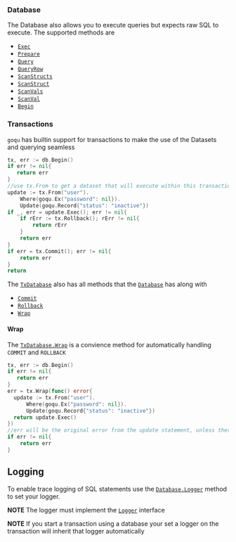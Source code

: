 <a name="database"></a>
### Database

The Database also allows you to execute queries but expects raw SQL to execute. The supported methods are

* [`Exec`](http://godoc.org/github.com/kovetskiy/goqu#Database.Exec)
* [`Prepare`](http://godoc.org/github.com/kovetskiy/goqu#Database.Prepare)
* [`Query`](http://godoc.org/github.com/kovetskiy/goqu#Database.Query)
* [`QueryRow`](http://godoc.org/github.com/kovetskiy/goqu#Database.QueryRow)
* [`ScanStructs`](http://godoc.org/github.com/kovetskiy/goqu#Database.ScanStructs)
* [`ScanStruct`](http://godoc.org/github.com/kovetskiy/goqu#Database.ScanStruct)
* [`ScanVals`](http://godoc.org/github.com/kovetskiy/goqu#Database.ScanVals)
* [`ScanVal`](http://godoc.org/github.com/kovetskiy/goqu#Database.ScanVal)
* [`Begin`](http://godoc.org/github.com/kovetskiy/goqu#Database.Begin)

<a name="transactions"></a>
### Transactions

`goqu` has builtin support for transactions to make the use of the Datasets and querying seamless

```go
tx, err := db.Begin()
if err != nil{
   return err
}
//use tx.From to get a dataset that will execute within this transaction
update := tx.From("user").
    Where(goqu.Ex("password": nil}).
    Update(goqu.Record{"status": "inactive"})
if _, err = update.Exec(); err != nil{
    if rErr := tx.Rollback(); rErr != nil{
        return rErr
    }
    return err
}
if err = tx.Commit(); err != nil{
    return err
}
return
```

The [`TxDatabase`](http://godoc.org/github.com/kovetskiy/goqu/#TxDatabase)  also has all methods that the [`Database`](http://godoc.org/github.com/kovetskiy/goqu/#Database) has along with

* [`Commit`](http://godoc.org/github.com/kovetskiy/goqu#TxDatabase.Commit)
* [`Rollback`](http://godoc.org/github.com/kovetskiy/goqu#TxDatabase.Rollback)
* [`Wrap`](http://godoc.org/github.com/kovetskiy/goqu#TxDatabase.Wrap)

#### Wrap

The [`TxDatabase.Wrap`](http://godoc.org/github.com/kovetskiy/goqu/#TxDatabase.Wrap) is a convience method for automatically handling `COMMIT` and `ROLLBACK`

```go
tx, err := db.Begin()
if err != nil{
   return err
}
err = tx.Wrap(func() error{
  update := tx.From("user").
      Where(goqu.Ex("password": nil}).
      Update(goqu.Record{"status": "inactive"})
  return update.Exec()
})
//err will be the original error from the update statement, unless there was an error executing ROLLBACK
if err != nil{
    return err
}
```

<a name="logging"></a>
## Logging

To enable trace logging of SQL statements use the [`Database.Logger`](http://godoc.org/github.com/kovetskiy/goqu/#Database.Logger) method to set your logger.

**NOTE** The logger must implement the [`Logger`](http://godoc.org/github.com/kovetskiy/goqu/#Logger) interface

**NOTE** If you start a transaction using a database your set a logger on the transaction will inherit that logger automatically


